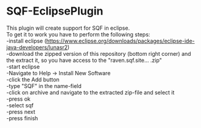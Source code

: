 # SQF-EclipsePlugin
This plugin will create support for SQF in eclipse. <br>
To get it to work you have to perform the following steps:<br>
-install eclipse (https://www.eclipse.org/downloads/packages/eclipse-ide-java-developers/lunasr2)<br>
-download the zipped version of this repository (bottom right corner) and the extract it, so you have access to the "raven.sqf.site... .zip"<br>
-start eclipse<br>
-Navigate to Help -> Install New Software<br>
-click the Add button<br>
-type "SQF" in the name-field<br>
-click on archive and navigate to the extracted zip-file and select it<br>
-press ok<br>
-select sqf<br>
-press next<br>
-press finish<br>
